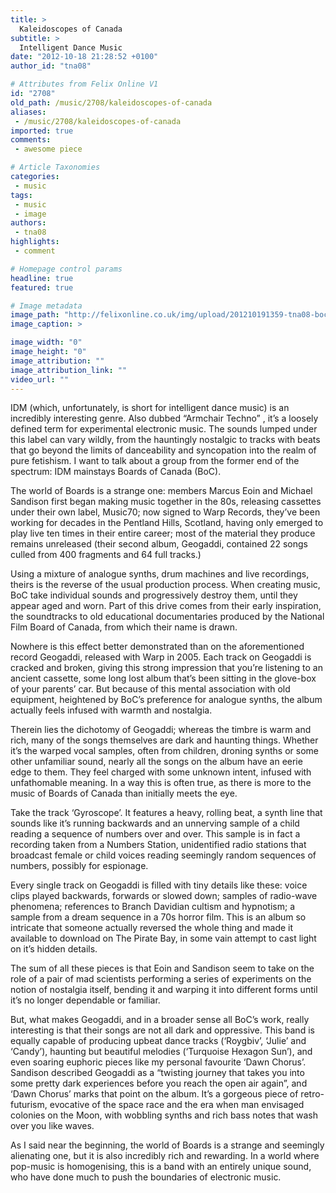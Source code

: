 ```yaml
---
title: >
  Kaleidoscopes of Canada
subtitle: >
  Intelligent Dance Music
date: "2012-10-18 21:28:52 +0100"
author_id: "tna08"

# Attributes from Felix Online V1
id: "2708"
old_path: /music/2708/kaleidoscopes-of-canada
aliases:
 - /music/2708/kaleidoscopes-of-canada
imported: true
comments:
 - awesome piece

# Article Taxonomies
categories:
 - music
tags:
 - music
 - image
authors:
 - tna08
highlights:
 - comment

# Homepage control params
headline: true
featured: true

# Image metadata
image_path: "http://felixonline.co.uk/img/upload/201210191359-tna08-boc.jpg"
image_caption: >

image_width: "0"
image_height: "0"
image_attribution: ""
image_attribution_link: ""
video_url: ""
---
```


IDM (which, unfortunately, is short for intelligent dance music) is an incredibly interesting genre. Also dubbed “Armchair Techno” , it’s a loosely defined term for experimental electronic music. The sounds lumped under this label can vary wildly, from the hauntingly nostalgic to tracks with beats that go beyond the limits of danceability and syncopation into the realm of pure fetishism. I want to talk about a group from the former end of the spectrum: IDM mainstays Boards of Canada (BoC).

The world of Boards is a strange one: members Marcus Eoin and Michael Sandison first began making music together in the 80s, releasing cassettes under their own label, Music70; now signed to Warp Records, they’ve been working for decades in the Pentland Hills, Scotland, having only emerged to play live ten times in their entire career; most of the material they produce remains unreleased (their second album, Geogaddi, contained 22 songs culled from 400 fragments and 64 full tracks.)

Using a mixture of analogue synths, drum machines and live recordings, theirs is the reverse of the usual production process. When creating music, BoC take individual sounds and progressively destroy them, until they appear aged and worn. Part of this drive comes from their early inspiration, the soundtracks to old educational documentaries produced by the National Film Board of Canada, from which their name is drawn.

Nowhere is this effect better demonstrated than on the aforementioned record Geogaddi, released with Warp in 2005. Each track on Geogaddi is cracked and broken, giving this strong impression that you’re listening to an ancient cassette, some long lost album that’s been sitting in the glove-box of your parents’ car. But because of this mental association with old equipment, heightened by BoC’s preference for analogue synths, the album actually feels infused with warmth and nostalgia.

Therein lies the dichotomy of Geogaddi; whereas the timbre is warm and rich, many of the songs themselves are dark and haunting things. Whether it’s the warped vocal samples, often from children, droning synths or some other unfamiliar sound, nearly all the songs on the album have an eerie edge to them. They feel charged with some unknown intent, infused with unfathomable meaning. In a way this is often true, as there is more to the music of Boards of Canada than initially meets the eye.

Take the track ‘Gyroscope’. It features a heavy, rolling beat, a synth line that sounds like it’s running backwards and an unnerving sample of a child reading a sequence of numbers over and over. This sample is in fact a recording taken from a Numbers Station, unidentified radio stations that broadcast female or child voices reading seemingly random sequences of numbers, possibly for espionage.

Every single track on Geogaddi is filled with tiny details like these: voice clips played backwards, forwards or slowed down; samples of radio-wave phenomena; references to Branch Davidian cultism and hypnotism; a sample from a dream sequence in a 70s horror film. This is an album so intricate that someone actually reversed the whole thing and made it available to download on The Pirate Bay, in some vain attempt to cast light on it’s hidden details.

The sum of all these pieces is that Eoin and Sandison seem to take on the role of a pair of mad scientists performing a series of experiments on the notion of nostalgia itself, bending it and warping it into different forms until it’s no longer dependable or familiar.

But, what makes Geogaddi, and in a broader sense all BoC’s work, really interesting is that their songs are not all dark and oppressive. This band is equally capable of producing upbeat dance tracks (‘Roygbiv’, ‘Julie’ and ‘Candy’), haunting but beautiful melodies (‘Turquoise Hexagon Sun’), and even soaring euphoric pieces like my personal favourite ‘Dawn Chorus’. Sandison described Geogaddi as a “twisting journey that takes you into some pretty dark experiences before you reach the open air again”, and ‘Dawn Chorus’ marks that point on the album. It’s a gorgeous piece of retro-futurism, evocative of the space race and the era when man envisaged colonies on the Moon, with wobbling synths and rich bass notes that wash over you like waves.

As I said near the beginning, the world of Boards is a strange and seemingly alienating one, but it is also incredibly rich and rewarding. In a world where pop-music is homogenising, this is a band with an entirely unique sound, who have done much to push the boundaries of electronic music.
